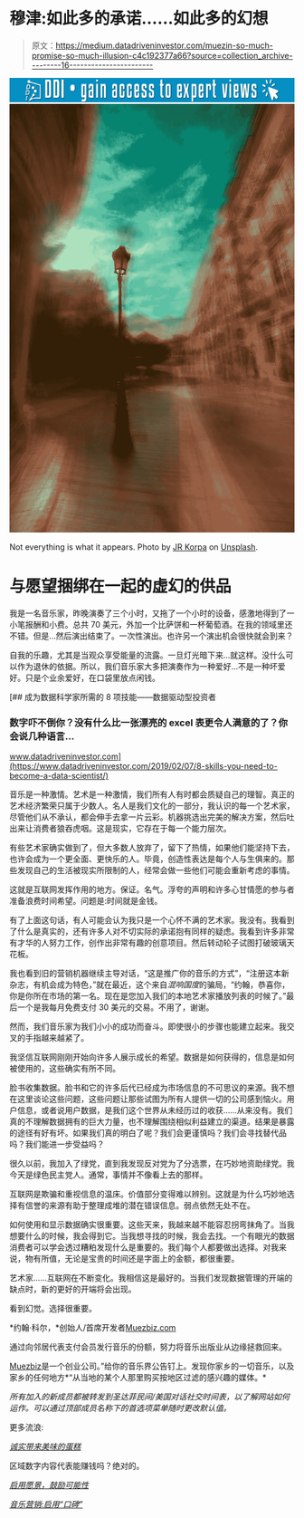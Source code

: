 # 穆津:如此多的承诺……如此多的幻想

> 原文：<https://medium.datadriveninvestor.com/muezin-so-much-promise-so-much-illusion-c4c192377a66?source=collection_archive---------16----------------------->

[![](img/c041de4142652c2063cda9965941b045.png)](http://www.track.datadriveninvestor.com/1B9E)![](img/805e1844c675542a5cf4b728feca5635.png)

Not everything is what it appears. Photo by [JR Korpa](https://unsplash.com/photos/ntgVhfQ-Zu4?utm_source=unsplash&utm_medium=referral&utm_content=creditCopyText) on [Unsplash](https://unsplash.com/search/photos/magicians?utm_source=unsplash&utm_medium=referral&utm_content=creditCopyText).

# 与愿望捆绑在一起的虚幻的供品

我是一名音乐家，昨晚演奏了三个小时，又拖了一个小时的设备，感激地得到了一小笔报酬和小费。总共 70 美元，外加一个比萨饼和一杯葡萄酒。在我的领域里还不错。但是…然后演出结束了。一次性演出。也许另一个演出机会很快就会到来？

自我的乐趣，尤其是当观众享受能量的流露。一旦灯光暗下来…就这样。没什么可以作为退休的依据。所以，我们音乐家大多把演奏作为一种爱好…不是一种坏爱好。只是个业余爱好，在口袋里放点闲钱。

[](https://www.datadriveninvestor.com/2019/02/07/8-skills-you-need-to-become-a-data-scientist/) [## 成为数据科学家所需的 8 项技能——数据驱动型投资者

### 数字吓不倒你？没有什么比一张漂亮的 excel 表更令人满意的了？你会说几种语言…

www.datadriveninvestor.com](https://www.datadriveninvestor.com/2019/02/07/8-skills-you-need-to-become-a-data-scientist/) 

音乐是一种激情。艺术是一种激情，我们所有人有时都会质疑自己的理智。真正的艺术经济繁荣只属于少数人。名人是我们文化的一部分，我认识的每一个艺术家，尽管他们从不承认，都会伸手去拿一片云彩。机器挑选出完美的解决方案，然后吐出来让消费者狼吞虎咽。这是现实，它存在于每一个能力层次。

有些艺术家确实做到了，但大多数人放弃了，留下了热情，如果他们能坚持下去，也许会成为一个更全面、更快乐的人。毕竟，创造性表达是每个人与生俱来的。那些发现自己的生活被现实所限制的人，经常会做一些他们可能会重新考虑的事情。

这就是互联网发挥作用的地方。保证。名气。浮夸的声明和许多心甘情愿的参与者准备浪费时间希望。问题是:时间就是金钱。

有了上面这句话，有人可能会认为我只是一个心怀不满的艺术家。我没有。我看到了什么是真实的，还有许多人对不切实际的承诺抱有同样的疑虑。我看到许多非常有才华的人努力工作，创作出非常有趣的创意项目。然后转动轮子试图打破玻璃天花板。

我也看到旧的营销机器继续主导对话，“这是推广你的音乐的方式”，“注册这本新杂志，有机会成为特色，”就在最近，这个来自*混响国度*的骗局，“约翰，恭喜你，你是你所在市场的第一名。现在是您加入我们的本地艺术家播放列表的时候了。”最后一个是我每月免费支付 30 美元的交易。不用了，谢谢。

然而，我们音乐家为我们小小的成功而奋斗。即使很小的步骤也能建立起来。我交叉的手指越来越紧了。

我坚信互联网刚刚开始向许多人展示成长的希望。数据是如何获得的，信息是如何被使用的，这些确实有所不同。

脸书收集数据。脸书和它的许多后代已经成为市场信息的不可思议的来源。我不想在这里谈论这些问题，这些问题让那些试图为所有人提供一切的公司感到恼火。用户信息，或者说用户数据，是我们这个世界从未经历过的收获……从来没有。我们真的不理解数据拥有的巨大力量，也不理解围绕相似利益建立的渠道。结果是暴露的途径有好有坏。如果我们真的明白了呢？我们会更谨慎吗？我们会寻找替代品吗？我们能进一步受益吗？

很久以前，我加入了绿党，直到我发现反对党为了分选票，在巧妙地资助绿党。我今天是绿色民主党人。通常，事情并不像看上去的那样。

互联网是欺骗和重视信息的温床。价值部分变得难以辨别。这就是为什么巧妙地选择有信誉的来源有助于整理成堆的潜在错误信息。弱点依然无处不在。

如何使用和显示数据确实很重要。这些天来，我越来越不能容忍拐弯抹角了。当我想要什么的时候，我会得到它。当我想寻找的时候，我会去找。一个有眼光的数据消费者可以学会透过糟粕发现什么是重要的。我们每个人都要做出选择。对我来说，物有所值，无论是宝贵的时间还是字面上的金额，都很重要。

艺术家……互联网在不断变化。我相信这是最好的。当我们发现数据管理的开端的缺点时，新的更好的开端将会出现。

看到幻觉。选择很重要。

*约翰·科尔，*创始人/首席开发者[Muezbiz.com](https://muezbiz.com)

通过向邻居代表支付会员发行音乐的份额，努力将音乐出版业从边缘拯救回来。

[Muezbiz](https://www.muezbiz.com)是一个创业公司。”给你的音乐界公告钉上。发现你家乡的一切音乐，以及家乡的任何地方*“从当地的某个人那里购买按地区过滤的感兴趣的媒体。*

*所有加入的新成员都被转发到圣达菲民间/美国对话社交时间表，以了解网站如何运作。可以通过顶部成员名称下的首选项菜单随时更改默认值。*

更多流浪:

[*诚实带来美味的蛋糕*](https://medium.com/datadriveninvestor/honesty-inspires-a-fabulous-cake-31318848eede)

区域数字内容代表能赚钱吗？绝对的。

[*启用愿景，鼓励可能性*](https://medium.com/datadriveninvestor/enabling-visions-encouraging-possibility-2171356fd2d7)

[*音乐营销:启用“口碑”*](https://medium.com/@john_cole/music-marketing-enabling-word-of-mouth-7f3451c845da)